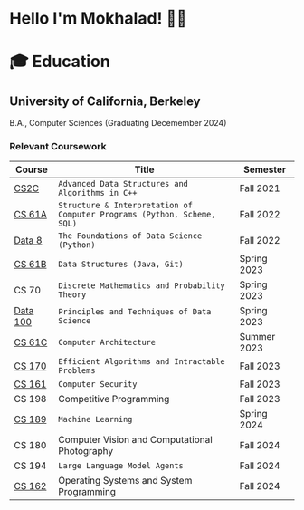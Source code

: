 # Hello I'm Mokhalad! 👋🏽

# 🎓 Education 

## University of California, Berkeley
B.A., Computer Sciences (Graduating Decemember 2024)

### Relevant Coursework

| Course | Title | Semester |
|--------|-------|----------|
| [CS2C](https://github.com/Amokhalad/CS2C) | `Advanced Data Structures and Algorithms in C++` | Fall 2021 |
| [CS 61A](https://github.com/Amokhalad/CS61A) | `Structure & Interpretation of Computer Programs (Python, Scheme, SQL)` | Fall 2022 |
| [Data 8](https://github.com/Amokhalad/Data8) | `The Foundations of Data Science (Python)` | Fall 2022 |
| [CS 61B](https://github.com/Amokhalad/CS61B) | `Data Structures (Java, Git)` | Spring 2023 |
| CS 70 | `Discrete Mathematics and Probability Theory` | Spring 2023 |
| [Data 100](https://github.com/Amokhalad/Data100) | `Principles and Techniques of Data Science` | Spring 2023 |
| [CS 61C](https://github.com/Amokhalad/CS61C) | `Computer Architecture` | Summer 2023 |
| [CS 170](https://github.com/Amokhalad/CS170) | `Efficient Algorithms and Intractable Problems` | Fall 2023 |
| [CS 161](https://github.com/Amokhalad/CS161) | `Computer Security` | Fall 2023 |
| CS 198 | Competitive Programming | Fall 2023 |
| [CS 189](https://github.com/Amokhalad/CS189-cheatsheets) | `Machine Learning` | Spring 2024 |
| CS 180 | Computer Vision and Computational Photography | Fall 2024 |
| CS 194 | `Large Language Model Agents` | Fall 2024 |
| [CS 162](https://github.com/Amokhalad/CS162) | Operating Systems and System Programming | Fall 2024 |
